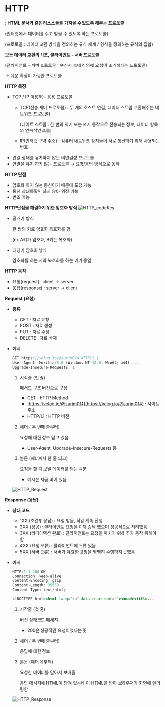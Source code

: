 # HTTP

**: HTML 문서와 같은 리소스들을 가져올 수 있도록 해주는 프로토콜**

(인터넷에서 데이터를 주고 받을 수 있도록 하는 프로토콜)

(프로토콜 : 데이터 교환 방식을 정의하는 규칙 체계 / 형식을 정의하는 규칙의 집합)

**모든 데이터 교환의 기초,  클라이언트 - 서버 프로토콜**

(클라이언트 - 서버 프로토콜 : 수신자 측에서 의해 요청이 초기화되는 프로토콜)

→ 쉬운 확장이 가능한 프로토콜

**HTTP 특징**

- TCP / IP 이용하는 응용 프로토콜
    - TCP(전송 제어 프로토콜) : 두 개의 호스트 연결, 데이터 스트림 교환해주는 네트워크  프로토콜)
        
        (데이트 스트림 : 한 번의 익기 또는 쓰기 동작으로 전송되는 정보, 데이터 항목의 연속적인 흐름)
        
    - IP(인터넷 규약 주소) : 컴퓨터 네트워크 장치들이 서로 통신하기 위해 사용되는 번호
- 연결 상태를 유지하지 않는 비연결성 프로토콜
- 연결을 유지 하지 않는 프로토콜 → 요청/응답 방식으로 동작

**HTTP 단점**

- 암호화 하지 않는 통신이기 때문에 도청 가능
- 통신 상대를확인 하지 않아 위장 가능
- 변조 가능

**HTTP단점을 해결하기 위한 암호화 방식**
![HTTP_codeKey](https://user-images.githubusercontent.com/102589413/170287680-a79c18ab-bf1e-4872-8a1e-d39fe06fe291.png)

- 공개키 방식
    
    한 쌍의 키로 암호화 복호화를 함
    
    (ex A키가 암호화, B키는 복호화)
    
- 대칭키 암호화 방식
    
    암호화를 하는 키와 복호화를  하는 키가 동일
    
**HTTP 동작**

- 요청(request) : client → server
- 응답(response) : server → client

**Request (요청)**

- **종류**
    - GET : 자료 요청
    - POST : 자료 생성
    - PUT : 자료 수정
    - DELETE : 자료 삭제
- **예시**
    
    ```jsx
    GET https://velog.io/@surim014 HTTP/1.1								// 시작줄
    User-Agent: Mozilla/5.0 (Windows NT 10.0; Win64; x64) ...			  // 헤더
    Upgrade-Insecure-Requests: 1
    ```
    
    1. 시작줄 (첫 줄)
        
        메서드 구조 버전으로 구성
        
        - GET : HTTP Method
        - [https://velog.io/@surim014](https://velog.io/@surim014) : 사이트 주소
        - HTTP/1.1 : HTTP 버전
    2. 헤더 ( 두 번째 줄부터)
        
        요청에 대한 정보 담고 있음
        
        - User-Agent, Upgrade-Insecure-Requests 등
    3. 본문 (헤더에서 한 줄 띄고)
        
        요청을 할 때 보낼 데이터를 담는 부분
        
        - 예시는 지금 비어 있음
    
    ![HTTP_Request](https://user-images.githubusercontent.com/102589413/170287682-eda477db-787e-41e5-87f4-9e0107c3ea3d.png)
    

**Response (응답)**

- **상태 코드**
    - 1XX (조건부 응답) : 요청 받음, 작업 계속 진행
    - 2XX (성공) : 클라이언트 요청을 이해,승낙 했으며 성공적으로 처리했음
    - 3XX (리다이렉션 완료) : 클라이언트는 요청을 마치기 위해 추가 동작 취해야 함
    - 4XX (요청 오류) : 클라이언트에 오류 있음
    - 5XX (서버 오류) : 서버가 유효한 요청을 명백히 수행하지 못했음
- **예시**
    
    ```jsx
    HTTP/1.1 200 OK														// 시작줄
    Connection: keep-alive												 // 헤더
    Content-Encoding: gzip												 
    Content-Length: 35653
    Content-Type: text/html;
    
    <!DOCTYPE html><html lang="ko" data-reactroot=""><head><title...
    ```
    
    1. 시작줄 (첫 줄)
        
        버전 상태코드 메세지
        
        - 200은 성공적인 요청이었다는 뜻
    2. 헤더 ( 두 번째 줄부터)
        
        응답에 대한 정보
        
    3. 본문 (헤더 뒤부터)
        
        요청한 데이터를 담아서 보내줌
        
        응답 메시지에 HTML이 담겨 있는데 이 HTML을 받아 브라우저가 화면에 렌더링함
        
    
    ![HTTP_Response](https://user-images.githubusercontent.com/102589413/170287684-ee4486b2-b413-4de2-8b37-22caf418d701.png)
